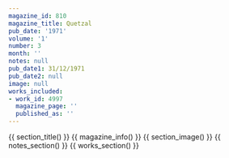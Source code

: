 ```yaml
---
magazine_id: 810
magazine_title: Quetzal
pub_date: '1971'
volume: '1'
number: 3
month: ''
notes: null
pub_date1: 31/12/1971
pub_date2: null
image: null
works_included:
- work_id: 4997
  magazine_page: ''
  published_as: ''
---
```


{{ section_title() }}
{{ magazine_info() }}
{{ section_image() }}
{{ notes_section() }}
{{ works_section() }}
